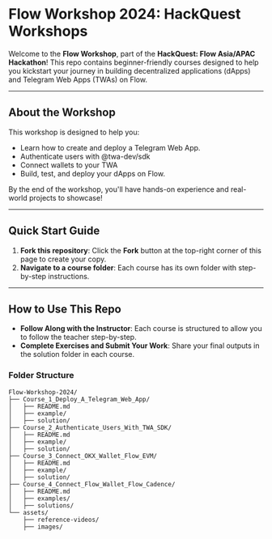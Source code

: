 # Flow Workshop 2024: HackQuest Workshops

Welcome to the **Flow Workshop**, part of the **HackQuest: Flow Asia/APAC Hackathon**! This repo contains beginner-friendly courses designed to help you kickstart your journey in building decentralized applications (dApps) and Telegram Web Apps (TWAs) on Flow.

---

## **About the Workshop**

This workshop is designed to help you:

-   Learn how to create and deploy a Telegram Web App.
-   Authenticate users with @twa-dev/sdk
-   Connect wallets to your TWA
-   Build, test, and deploy your dApps on Flow.

By the end of the workshop, you'll have hands-on experience and real-world projects to showcase!

---

## **Quick Start Guide**

1. **Fork this repository**: Click the **Fork** button at the top-right corner of this page to create your copy.
2. **Navigate to a course folder**: Each course has its own folder with step-by-step instructions.

---

## **How to Use This Repo**

-   **Follow Along with the Instructor**: Each course is structured to allow you to follow the teacher step-by-step.
-   **Complete Exercises and Submit Your Work**: Share your final outputs in the solution folder in each course.

### **Folder Structure**

```plaintext
Flow-Workshop-2024/
├── Course_1_Deploy_A_Telegram_Web_App/
│   ├── README.md
│   ├── example/
│   ├── solution/
├── Course_2_Authenticate_Users_With_TWA_SDK/
│   ├── README.md
│   ├── example/
│   ├── solution/
├── Course_3_Connect_OKX_Wallet_Flow_EVM/
│   ├── README.md
│   ├── example/
│   ├── solution/
├── Course_4_Connect_Flow_Wallet_Flow_Cadence/
│   ├── README.md
│   ├── examples/
│   ├── solutions/
└── assets/
    ├── reference-videos/
    ├── images/

```
